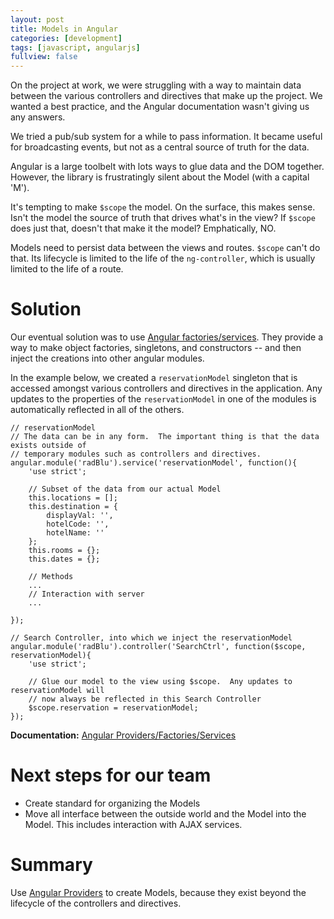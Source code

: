 ```yaml
---
layout: post
title: Models in Angular
categories: [development]
tags: [javascript, angularjs]
fullview: false
---
```


On the project at work, we were struggling with a way to maintain data between the various controllers and directives that make up the project.  We wanted a best practice, and the Angular documentation wasn't giving us any answers.

We tried a pub/sub system for a while to pass information.  It became useful for broadcasting events, but not as a central source of truth for the data.

Angular is a large toolbelt with lots ways to glue data and the DOM together.  However, the library is frustratingly silent about the Model (with a capital 'M').

It's tempting to make `$scope` the model.  On the surface, this makes sense.  Isn't the model the source of truth that drives what's in the view?  If `$scope` does just that, doesn't that make it the model? Emphatically, NO.

Models need to persist data between the views and routes.  `$scope` can't do that.  Its lifecycle is limited to the life of the `ng-controller`, which is usually limited to the life of a route.

Solution
====
Our eventual solution was to use [Angular factories/services](https://docs.angularjs.org/guide/providers).  They provide a way to make object factories, singletons, and constructors -- and then inject the creations into other angular modules.

In the example below, we created a `reservationModel` singleton that is accessed amongst various controllers and directives in the application.  Any updates to the properties of the `reservationModel` in one of the modules is automatically reflected in all of the others.


	// reservationModel
	// The data can be in any form.  The important thing is that the data exists outside of
	// temporary modules such as controllers and directives.
	angular.module('radBlu').service('reservationModel', function(){
		'use strict';

		// Subset of the data from our actual Model
		this.locations = [];
		this.destination = {
			displayVal: '',
			hotelCode: '',
			hotelName: ''
		};
		this.rooms = {};
		this.dates = {};

		// Methods
		...
		// Interaction with server
		...

	});

	// Search Controller, into which we inject the reservationModel
	angular.module('radBlu').controller('SearchCtrl', function($scope, reservationModel){
		'use strict';

		// Glue our model to the view using $scope.  Any updates to reservationModel will
		// now always be reflected in this Search Controller
		$scope.reservation = reservationModel;
	});
**Documentation:** [Angular Providers/Factories/Services](https://docs.angularjs.org/guide/providers)

Next steps for our team
====

* Create standard for organizing the Models
* Move all interface between the outside world and the Model into the Model.  This includes interaction with AJAX services.

Summary
===

Use [Angular Providers](https://docs.angularjs.org/guide/providers) to create Models, because they exist beyond the lifecycle of the controllers and directives.